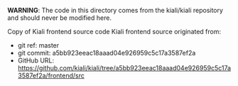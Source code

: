 **WARNING**: The code in this directory comes from the kiali/kiali repository and should never be modified here.

Copy of Kiali frontend source code
Kiali frontend source originated from:
* git ref:    master
* git commit: a5bb923eeac18aaad04e926959c5c17a3587ef2a
* GitHub URL: https://github.com/kiali/kiali/tree/a5bb923eeac18aaad04e926959c5c17a3587ef2a/frontend/src
